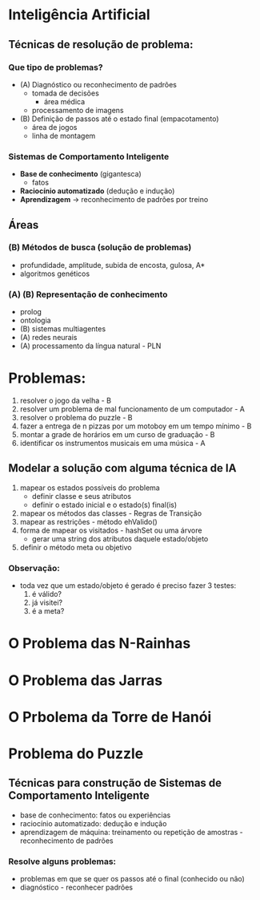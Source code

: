 # Inteligência Artificial
## Técnicas de resolução de problema:
### Que tipo de problemas?
- (A) Diagnóstico ou reconhecimento de padrões
  - tomada de decisões
    - área médica
  - processamento de imagens
- (B) Definição de passos até o estado final (empacotamento)
  - área de jogos
  - linha de montagem

### Sistemas de Comportamento Inteligente
- **Base de conhecimento** (gigantesca)
  - fatos
- **Raciocínio automatizado** (dedução e indução)
- **Aprendizagem** -> reconhecimento de padrões por treino

## Áreas
### (B) Métodos de busca (solução de problemas)
- profundidade, amplitude, subida de encosta, gulosa, A*
- algoritmos genéticos
### (A) (B) Representação de conhecimento
- prolog
- ontologia
- (B) sistemas multiagentes
- (A) redes neurais
- (A) processamento da língua natural - PLN

# Problemas:
  1) resolver o jogo da velha - B
  2) resolver um problema de mal funcionamento de um computador - A
  3) resolver o problema do puzzle - B
  4) fazer a entrega de n pizzas por um motoboy em um tempo mínimo - B
  5) montar a grade de horários em um curso de graduação - B
  6) identificar os instrumentos musicais em uma música - A

## Modelar a solução com alguma técnica de IA
  1) mapear os estados possíveis do problema
     - definir classe e seus atributos
     - definir o estado inicial e o estado(s) final(is)
  2) mapear os métodos das classes - Regras de Transição
  3) mapear as restrições - método ehValido()
  4) forma de mapear os visitados - hashSet ou uma árvore
       - gerar uma string dos atributos daquele estado/objeto
  5) definir o método meta ou objetivo
     
### Observação:
  - toda vez que um estado/objeto é gerado é preciso fazer 3 testes:
      1) é válido?
      2) já visitei?
      3) é a meta?

# O Problema das N-Rainhas
# O Problema das Jarras
# O Prbolema da Torre de Hanói
# Problema do Puzzle

## Técnicas para construção de Sistemas de Comportamento Inteligente
- base de conhecimento: fatos ou experiências
- raciocínio automatizado: dedução e indução
- aprendizagem de máquina: treinamento ou repetição de amostras - reconhecimento de padrões
### Resolve alguns problemas:
- problemas em que se quer os passos até o final (conhecido ou não)
- diagnóstico - reconhecer padrões

